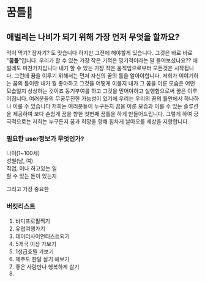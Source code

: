 # 꿈틀🐛
## 애벌레는 나비가 되기 위해 가장 먼저 무엇을 할까요?
먹이 먹기? 잠자기? 도 맞습니다 하지만 그전에 해야할게 있습니다.
그것은 바로 바로 "**꿈틀**"입니다. 
우리가 할 수 있는 가장 작은 기적은 밍기적이라는 말 들어보셨나요??
애벌레도 마찬가지입니다 내가 할 수 있는 가장 작은 움직임으로부터 모든것은 시작됩니다.
그런데 꿈을 이루기 위해서는 먼저 자신의 꿈의 틀을 알아야합니다. 
저희가 이야기하는 꿈의 틀이란 내가 뭘 좋아하고 그것을 어떻게 이룰지 내가 그 꿈을 이룬 모습은 어떤 모습일지 상상하는 것이죠
동기부여를 하고 그것을 믿어야하고 실행함으로써 꿈은 이루어집니다. 
여러분들의 무궁무진한 가능성이 있기에 우리는 우리의 꿈의 틀안에서 하나하나 이룰 수 있습니다 
저희는 여러분들이 누구든지 꿈을 이룬 모습과 이룰 수 있는 솔루션을 제공하여 보다 손쉽게 꿈을 향한 첫번째 꿈틀을 하게 만들어드립니다.
그렇게 하여 궁극적으로는 저희는 누구든지 꿈과 희망을 향해 힘차게 날아오를 세상을 지향합니다.

### 필요한 user정보가 무엇인가?
나이(1~100세)  
성별(남, 여)  
직업, 이나 하고있는 일  
할 수 있는 돈이 있는지

그리고 가장 중요한
### 버킷리스트
1. 바디프로필찍기
2. 유럽여행가기
3. 데이터사이언티스트되기
4. 5개국 이상 가보기
5. 1성급호텔 가보기
6. 제주도 한달 살기 해보기
7. 좋은 사람만나 행복하게 살기
8. 
